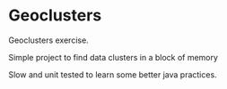 # Geoclusters
Geoclusters exercise.

Simple project to find data clusters in a block of memory

Slow and unit tested to learn some better java practices.

